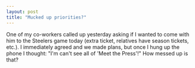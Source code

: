 ```yaml
---
layout: post
title: "Mucked up priorities?"
---
```




One of my co-workers called up yesterday asking if I wanted to come with him to the Steelers game today (extra ticket, relatives have season tickets, etc.). I immediately agreed and we made plans, but once I hung up the phone I thought: "I'm can't see all of 'Meet the Press'!" How messed up is that?


